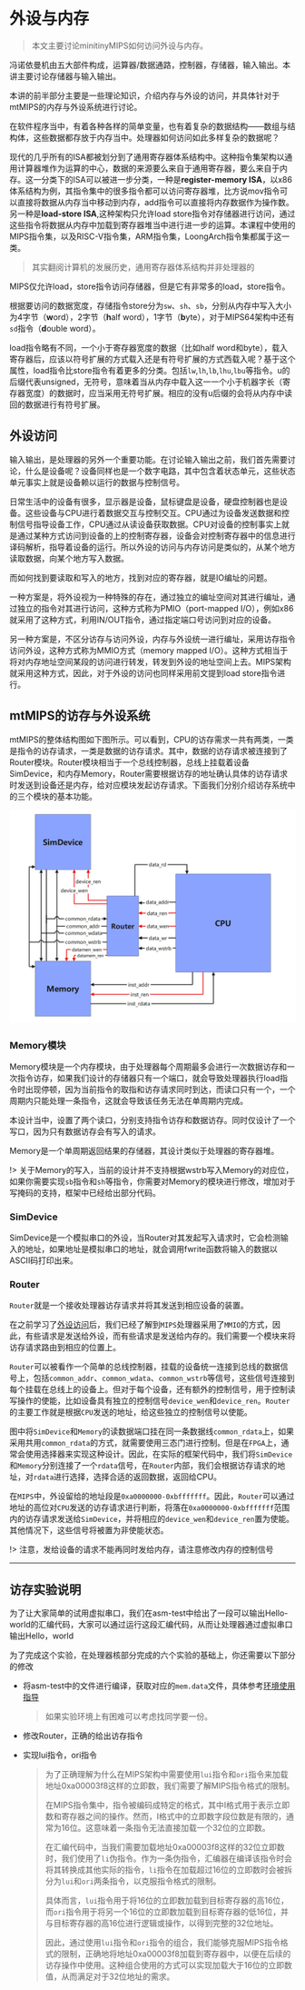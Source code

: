 # 外设与内存

> 本文主要讨论minitinyMIPS如何访问外设与内存。

冯诺依曼机由五大部件构成，运算器/数据通路，控制器，存储器，输入输出。本讲主要讨论存储器与输入输出。

本讲的前半部分主要是一些理论知识，介绍内存与外设的访问，并具体针对于mtMIPS的内存与外设系统进行讨论。

在软件程序当中，有着各种各样的简单变量，也有着复杂的数据结构——数组与结构体，这些数据都存放于内存当中。处理器如何访问如此多样复杂的数据呢？

现代的几乎所有的ISA都被划分到了通用寄存器体系结构中。这种指令集架构以通用计算器堆作为运算的中心，数据的来源要么来自于通用寄存器，要么来自于内存。这一分类下的ISA可以被进一步分类，一种是**register-memory ISA**，以x86体系结构为例，其指令集中的很多指令都可以访问寄存器堆，比方说mov指令可以直接将数据从内存当中移动到内存，add指令可以直接将内存数据作为操作数。另一种是**load-store ISA**,这种架构只允许load store指令对存储器进行访问，通过这些指令将数据从内存中加载到寄存器堆当中进行进一步的运算。本课程中使用的MIPS指令集，以及RISC-V指令集，ARM指令集，LoongArch指令集都属于这一类。

> 其实翻阅计算机的发展历史，通用寄存器体系结构并非处理器的

MIPS仅允许load，store指令访问存储器，但是它有非常多的load，store指令。

根据要访问的数据宽度，存储指令store分为`sw`、`sh`、`sb`，分别从内存中写入大小为4字节（**w**ord），2字节（**h**alf word），1字节（**b**yte），对于MIPS64架构中还有`sd`指令（**d**ouble word）。

load指令略有不同，一个小于寄存器宽度的数据（比如half word和byte），载入寄存器后，应该以符号扩展的方式载入还是有符号扩展的方式西载入呢？基于这个属性，load指令比store指令有着更多的分类。包括`lw`,`lh`,`lb`,`lhu`,`lbu`等指令。u的后缀代表unsigned，无符号，意味着当从内存中载入这一一个小于机器字长（寄存器宽度）的数据时，应当采用无符号扩展。相应的没有u后缀的会将从内存中读回的数据进行有符号扩展。

## 外设访问

输入输出，是处理器的另外一个重要功能。在讨论输入输出之前，我们首先需要讨论，什么是设备呢？设备同样也是一个数字电路，其中包含着状态单元，这些状态单元事实上就是设备赖以运行的数据与控制信号。

日常生活中的设备有很多，显示器是设备，鼠标键盘是设备，硬盘控制器也是设备。这些设备与CPU进行着数据交互与控制交互。CPU通过为设备发送数据和控制信号指导设备工作，CPU通过从读设备获取数据。CPU对设备的控制事实上就是通过某种方式访问到设备的上的控制寄存器，设备会对控制寄存器中的信息进行译码解析，指导着设备的运行。所以外设的访问与内存访问是类似的，从某个地方读取数据，向某个地方写入数据。

而如何找到要读取和写入的地方，找到对应的寄存器，就是IO编址的问题。

一种方案是，将外设视为一种特殊的存在，通过独立的编址空间对其进行编址，通过独立的指令对其进行访问，这种方式称为PMIO（port-mapped I/O），例如x86就采用了这种方式，利用IN/OUT指令，通过指定端口号访问到对应的设备。

另一种方案是，不区分访存与访问外设，内存与外设统一进行编址，采用访存指令访问外设，这种方式称为MMIO方式（memory mapped I/O）。这种方式相当于将对内存地址空间某段的访问进行转发，转发到外设的地址空间上去。MIPS架构就采用这种方式，因此，对于外设的访问也同样采用前文提到load store指令进行。

## mtMIPS的访存与外设系统

mtMIPS的整体结构图如下图所示。可以看到，CPU的访存需求一共有两类，一类是指令的访存请求，一类是数据的访存请求。其中，数据的访存请求被连接到了Router模块。Router模块相当于一个总线控制器，总线上挂载着设备SimDevice，和内存Memory，Router需要根据访存的地址确认具体的访存请求时发送到设备还是内存，给对应模块发起访存请求。下面我们分别介绍访存系统中的三个模块的基本功能。

![img](pics/Top.jpg)

### Memory模块

Memory模块是一个内存模块，由于处理器每个周期最多会进行一次数据访存和一次指令访存，如果我们设计的存储器只有一个端口，就会导致处理器执行load指令时出现停顿，因为当前指令的取指和访存请求同时到达，而读口只有一个，一个周期内只能处理一条指令，这就会导致该任务无法在单周期内完成。

本设计当中，设置了两个读口，分别支持指令访存和数据访存。同时仅设计了一个写口，因为只有数据访存会有写入的请求。

Memory是一个单周期返回结果的存储器，其设计类似于处理器的寄存器堆。

!> 关于Memory的写入，当前的设计并不支持根据wstrb写入Memory的对应位，如果你需要实现`sb`指令和`sh`等指令，你需要对Memory的模块进行修改，增加对于写掩码的支持，框架中已经给出部分代码。

### SimDevice

SimDevice是一个模拟串口的外设，当Router对其发起写入请求时，它会检测输入的地址，如果地址是模拟串口的地址，就会调用fwrite函数将输入的数据以ASCII码打印出来。

### Router

`Router`就是一个接收处理器访存请求并将其发送到相应设备的装置。

在之前学习了[外设访问](#外设访问)后，我们已经了解到`MIPS`处理器采用了`MMIO`的方式，因此，有些请求是发送给外设，而有些请求是发送给内存的。我们需要一个模块来将访存请求路由到相应的位置上。

`Router`可以被看作一个简单的总线控制器，挂载的设备统一连接到总线的数据信号上，包括`common_addr`、`common_wdata`、`common_wstrb`等信号，这些信号连接到每个挂载在总线上的设备上。但对于每个设备，还有额外的控制信号，用于控制读写操作的使能，比如设备具有独立的控制信号`device_wen`和`device_ren`。`Router`的主要工作就是根据`CPU`发送的地址，给这些独立的控制信号以使能。

图中将`SimDevice`和`Memory`的读数据端口挂在同一条数据线`common_rdata`上，如果采用共用`common_rdata`的方式，就需要使用三态门进行控制。但是在`FPGA`上，通常会使用选择器来实现这种设计。因此，在实际的框架代码中，我们将`SimDevice`和`Memory`分别连接了一个`rdata`信号，在`Router`内部，我们会根据访存请求的地址，对`rdata`进行选择，选择合适的返回数据，返回给CPU。

在`MIPS`中，外设留给的地址段是`0xa0000000-0xbfffffff`。因此，`Router`可以通过地址的高位对`CPU`发送的访存请求进行判断，将落在`0xa0000000-0xbfffffff`范围内的访存请求发送给`SimDevice`，并将相应的`device_wen`和`device_ren`置为使能。其他情况下，这些信号将被置为非使能状态。

!> 注意，发给设备的请求不能再同时发给内存，请注意修改内存的控制信号

---

## 访存实验说明

为了让大家简单的试用虚拟串口，我们在asm-test中给出了一段可以输出Hello-world的汇编代码，大家可以通过运行这段汇编代码，从而让处理器通过虚拟串口输出Hello，world

为了完成这个实验，在处理器核部分完成的六个实验的基础上，你还需要以下部分的修改

* 将asm-test中的文件进行编译，获取对应的`mem.data`文件，具体参考[环境使用指导](/miniminimips/env)

	> 如果实验环境上有困难可以考虑找同学要一份。

* 修改Router，正确的给出访存指令

* 实现lui指令，ori指令

  > 为了正确理解为什么在MIPS架构中需要使用`lui`指令和`ori`指令来加载地址0xa00003f8这样的立即数，我们需要了解MIPS指令格式的限制。
  >
  > 在MIPS指令集中，指令被编码成特定的格式，其中I格式用于表示立即数和寄存器之间的操作。然而，I格式中的立即数字段位数是有限的，通常为16位。这意味着一条指令无法直接加载一个32位的立即数。
  >
  > 在汇编代码中，当我们需要加载地址0xa00003f8这样的32位立即数时，我们使用了`li`伪指令。作为一条伪指令，汇编器在编译该指令时会将其转换成其他实际的指令，`li`指令在加载超过16位的立即数时会被拆分为`lui`和`ori`两条指令，以克服指令格式的限制。
  >
  > 具体而言，`lui`指令用于将16位的立即数加载到目标寄存器的高16位，而`ori`指令用于将另一个16位的立即数加载到目标寄存器的低16位，并与目标寄存器的高16位进行逻辑或操作，以得到完整的32位地址。
  >
  > 因此，通过使用`lui`指令和`ori`指令的组合，我们能够克服MIPS指令格式的限制，正确地将地址0xa00003f8加载到寄存器中，以便在后续的访存操作中使用。这种组合使用的方式可以实现加载大于16位的立即数值，从而满足对于32位地址的需求。

